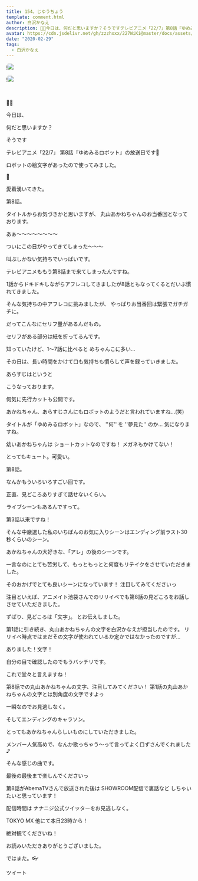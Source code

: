 ```yaml
---
title: 154。じゆうちょう
template: comment.html
author: 白沢かなえ
description: 🌃🤖今日は、何だと思いますか？そうですテレビアニメ「22/7」第8話『ゆめみるロボット』の放送日で...
avatar: https://cdn.jsdelivr.net/gh/zzzhxxx/227WiKi@master/docs/assets/photo/avatar/kanae.jpg
date: "2020-02-29"
tags:
  - 白沢かなえ
---
```


!![](https://cdn.jsdelivr.net/gh/227WiKi/227WiKi-image@master/blog-image/kanae-2020-02-29_1.jpg)

!![](https://cdn.jsdelivr.net/gh/227WiKi/227WiKi-image@master/blog-image/kanae-2020-02-29_2.jpg)



  ﻿









🌃🤖















今日は、


何だと思いますか？
















そうです




テレビアニメ「22/7」
第8話『ゆめみるロボット』の放送日です🤖





ロボットの絵文字があったので使ってみました。


🤖


愛着湧いてきた。









第8話。

タイトルからお気づきかと思いますが、
丸山あかねちゃんのお当番回となっております。























あぁ〜〜〜〜〜〜〜〜






ついにこの日がやってきてしまった〜〜〜


















叫ぶしかない気持ちでいっぱいです。
















テレビアニメももう第8話まで来てしまったんですね。


1話からドキドキしながらアフレコしてきましたが8話ともなってくるとだいぶ慣れてきました。




そんな気持ちの中アフレコに挑みましたが、
やっぱりお当番回は緊張でガチガチに。

























だってこんなにセリフ量があるんだもの。













セリフがある部分は紙を折ってるんです。



知っていたけど、1〜7話に比べると
めちゃんこに多い…







その日は、長い時間をかけて口も気持ちも慣らして声を録っていきました。





























あらすじはというと














こうなっております。

何気に先行カットも公開です。








あかねちゃん、あらすじさんにもロボットのようだと言われていますね…(笑)



タイトルが「ゆめみるロボット」なので、
''何''  を  ''夢見た''  のか…
気になりますね。








幼いあかねちゃんは
ショートカットなのですね！
メガネもかけてない！

とってもキュート。可愛い。















第8話。


なんかもういろいろすごい回です。


正直、見どころありすぎて話せないくらい。










ライブシーンもあるんですって。


第3話以来ですね！








そんな中厳選した私のいちばんのお気に入りシーンはエンディング前ラスト30秒くらいのシーン。


あかねちゃんの大好きな、「アレ」の後のシーンです。






一言なのにとても苦労して、もっともっとと何度もリテイクをさせていただきました。





そのおかげでとても良いシーンになっています！
注目してみてくださいっ


















注目といえば、アニメイト池袋さんでのリリイベでも第8話の見どころをお話しさせていただきました。






ずばり、見どころは「文字」。
とお伝えしました。






第1話に引き続き、丸山あかねちゃんの文字を白沢かなえが担当したのです。
リリイベ時点ではまだその文字が使われているか定かではなかったのですが…








ありました！文字！






自分の目で確認したのでもうバッチリです。








これで堂々と言えますね！


第8話での丸山あかねちゃんの文字、注目してみてください！
第1話の丸山あかねちゃんの文字とは別角度の文字ですよっ



一瞬なのでお見逃しなく。















そしてエンディングのキャラソン。

とってもあかねちゃんらしいものにしていただきました。




メンバー人気高めで、なんか歌っちゃう〜って言ってよく口ずさんでくれました♪

そんな感じの曲です。



最後の最後まで楽しんでくださいっ











第8話がAbemaTVさんで放送された後は
SHOWROOM配信で裏話など
しちゃいたいと思っています！



配信時間は
ナナニジ公式ツイッターをお見逃しなく。











TOKYO MX 他にて本日23時から！

絶対観てくださいね！












お読みいただきありがとうございました。

ではまた。👓


ツイート



